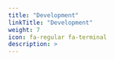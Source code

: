 ```yaml
---
title: "Development"
linkTitle: "Development"
weight: 7
icon: fa-regular fa-terminal
description: >
---
```

